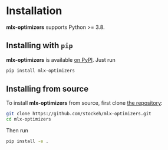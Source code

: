 Installation
============

**mlx-optimizers** supports Python >= 3.8.

## Installing with `pip`

**mlx-optimizers** is available [on PyPI](https://pypi.org/project/mlx-optimizers/). Just run

```bash
pip install mlx-optimizers
```

## Installing from source

To install **mlx-optimizers** from source, first clone [the repository](https://github.com/stockeh/mlx-optimizers):

```bash
git clone https://github.com/stockeh/mlx-optimizers.git
cd mlx-optimizers
```

Then run

```bash
pip install -e .
```
